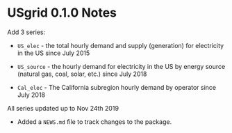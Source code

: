 # USgrid 0.1.0 Notes

Add 3 series:

* `US_elec`  - the total hourly demand and supply (generation) for electricity in the US since July 2015

* `US_source` - the hourly demand for electricity in the US by energy source (natural gas, coal, solar, etc.) since July 2018

* `Cal_elec` - The California subregion hourly demand by operator since July 2018

All series updated up to Nov 24th 2019

* Added a `NEWS.md` file to track changes to the package.
